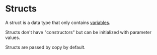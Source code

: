 # Structs

A struct is a data type that only contains [variables](Variables.md).

Structs don't have "constructors" but can be initialized with parameter values.

Structs are passed by copy by default.
